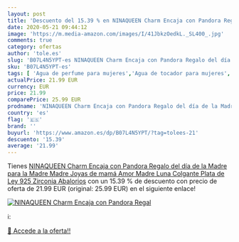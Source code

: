 ```yaml
---
layout: post
title: 'Descuento del 15.39 % en NINAQUEEN Charm Encaja con Pandora Regal'
date: 2020-05-21 09:44:12
image: 'https://m.media-amazon.com/images/I/41JbkzOedkL._SL400_.jpg'
comments: true
category: ofertas
author: 'tole.es'
slug: 'B07L4N5YPT-es NINAQUEEN Charm Encaja con Pandora Regalo del día de la...'
sku: 'B07L4N5YPT-es'
tags: [ 'Agua de perfume para mujeres','Agua de tocador para mujeres','Almacenaje de adornos festivos','Almacenamiento y organización','Belleza','Fragancias para mujeres','Hogar y cocina','Instrumentos de percusión para niños','Instrumentos musicales para niños','Juguetes','Juguetes electrónicos','Juguetes y juegos','Perfumes y fragancias','Productos para el cuidado de la piel','Sets y juegos para el cuidado de la piel','Videojuegos para niños','de','ley','pandora','plata', ]
actualPrice: 21.99 EUR
currency: EUR
price: 21.99
comparePrice: 25.99 EUR
prodname: 'NINAQUEEN Charm Encaja con Pandora Regalo del día de la Madre para la Madre Madre Joyas de mamá Amor Madre Luna Colgante Plata de Ley 925 Zirconia Abalorios'
country: 'es'
flag: '🇪🇸'
brand: ''
buyurl: 'https://www.amazon.es/dp/B07L4N5YPT/?tag=tolees-21'
descuento: '15.39'
average: '21.99'
---
```


Tienes [NINAQUEEN Charm Encaja con Pandora Regalo del día de la Madre para la Madre Madre Joyas de mamá Amor Madre Luna Colgante Plata de Ley 925 Zirconia Abalorios](https://www.amazon.es/dp/B07L4N5YPT/?tag=tolees-21) con un 15.39 % de descuento con precio de oferta de 21.99 EUR (original: 25.99 EUR) en el siguiente enlace!

[![NINAQUEEN Charm Encaja con Pandora Regal](https://m.media-amazon.com/images/I/41JbkzOedkL._SL400_.jpg)](https://www.amazon.es/dp/B07L4N5YPT/?tag=tolees-21)

ℹ️:


[🛒 Accede a la oferta!!](https://www.amazon.es/dp/B07L4N5YPT/?tag=tolees-21)
